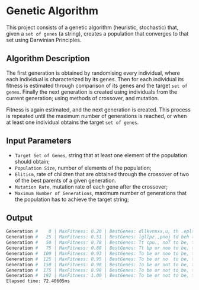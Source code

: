 # Genetic Algorithm

This project consists of a genetic algorithm (heuristic, stochastic) that, given a `set of genes` (a string), creates a population that converges to that set using Darwinian Principles.

## Algorithm Description

The first generation is obtained by randomising every individual, where each individual is characterized by its genes. Then for each individual its fitness is estimated through comparison of its genes and the target `set of genes`. Finally the next generation is created using individuals from the current generation; using methods of crossover, and mutation.

Fitness is again estimated, and the next generation is created. This process is repeated until the maximum number of generations is reached, or when at least one individual obtains the target `set of genes`.

## Input Parameters

- `Target Set of Genes`, string that at least one element of the population should obtain;
- `Population Size`, number of elements of the population;
- `Elitism`, rate of children that are obtained through the crossover of two of the best parents of a given generation.
- `Mutation Rate`, mutation rate of each gene after the crossover;
- `Maximum Number of Generations`, maximum number of generations that the population has to achieve the target string;

## Output

```bash
Generation #    0 | MaxFitness: 0.20 | BestGenes: dllkvnnxx,u, th .epltTdqdmTothubjjuoalovn
Generation #   25 | MaxFitness: 0.51 | BestGenes: lgllpz.,pnoj td beh thattnTothe.queftaons
Generation #   50 | MaxFitness: 0.78 | BestGenes: Tt cpu., noT to be, thattisuthe question.
Generation #   75 | MaxFitness: 0.88 | BestGenes: Tt bp or noo to be, thatmisuthe question.
Generation #  100 | MaxFitness: 0.93 | BestGenes: To be or noo to be, thatmisuthe question.
Generation #  125 | MaxFitness: 0.95 | BestGenes: To be or no  to be, thatmis the question.
Generation #  150 | MaxFitness: 0.98 | BestGenes: To be or not to be, thatmis the question.
Generation #  175 | MaxFitness: 0.98 | BestGenes: To be or not to be, thatmis the question.
Generation #  192 | MaxFitness: 1.00 | BestGenes: To be or not to be, that is the question.
Elapsed time: 72.40605ms
```
